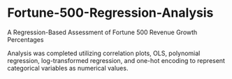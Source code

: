 # Fortune-500-Regression-Analysis
A Regression-Based Assessment of Fortune 500 Revenue Growth Percentages

Analysis was completed utilizing correlation plots, OLS, polynomial regression, log-transformed regression, and one-hot encoding to represent categorical variables as numerical values.
